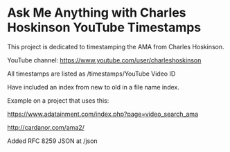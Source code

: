 # Ask Me Anything with Charles Hoskinson YouTube Timestamps
This project is dedicated to timestamping the AMA from Charles Hoskinson.

YouTube channel: https://www.youtube.com/user/charleshoskinson

All timestamps are listed as /timestamps/YouTube Video ID
  
Have included an index from new to old in a file name index.

Example on a project that uses this: 

https://www.adatainment.com/index.php?page=video_search_ama

http://cardanor.com/ama2/

Added RFC 8259 JSON at /json
